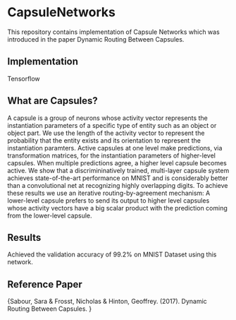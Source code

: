 # CapsuleNetworks
This repository contains implementation of Capsule Networks which was introduced in the paper Dynamic Routing Between Capsules.
## Implementation 
Tensorflow
## What are Capsules?
A capsule is a group of neurons whose activity vector represents the instantiation parameters of a specific type of entity such as an object or object part. We use the length of the activity vector to represent the probability that the entity exists and its orientation to represent the instantiation paramters. Active capsules at one level make predictions, via transformation matrices, for the instantiation parameters of higher-level capsules. When multiple predictions agree, a higher level capsule becomes active. We show that a discrimininatively trained, multi-layer capsule system achieves state-of-the-art performance on MNIST and is considerably better than a convolutional net at recognizing highly overlapping digits. To achieve these results we use an iterative routing-by-agreement mechanism: A lower-level capsule prefers to send its output to higher level capsules whose activity vectors have a big scalar product with the prediction coming from the lower-level capsule.
## Results 
Achieved the validation accuracy of 99.2% on MNIST Dataset using this network.
## Reference Paper
{Sabour, Sara & Frosst, Nicholas & Hinton, Geoffrey. (2017). Dynamic Routing Between Capsules. }
